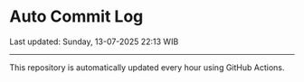 # Auto Commit Log

Last updated: Sunday, 13-07-2025 22:13 WIB

---

This repository is automatically updated every hour using GitHub Actions.
